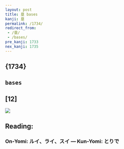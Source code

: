 ```yaml
---
layout: post
title: 塁 bases
kanji: 塁
permalink: /1734/
redirect_from:
 - /塁/
 - /bases/
pre_kanji: 1733
nex_kanji: 1735
---
```


## {1734}

## `bases`

## [12]

<div class="stroke"><img src="E5A181.png" /></div>

## Reading:

### On-Yomi: ルイ、ライ、スイ &mdash; Kun-Yomi: とりで
